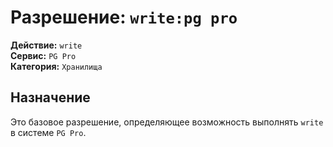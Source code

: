 # Разрешение: `write:pg pro`

**Действие:** `write`  
**Сервис:** `PG Pro`  
**Категория:** `Хранилища`

## Назначение
Это базовое разрешение, определяющее возможность выполнять `write` в системе `PG Pro`.
